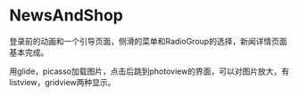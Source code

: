 # NewsAndShop

登录前的动画和一个引导页面，侧滑的菜单和RadioGroup的选择，新闻详情页面基本完成。

用glide，picasso加载图片，点击后跳到photoview的界面，可以对图片放大，有listview，gridview两种显示。
